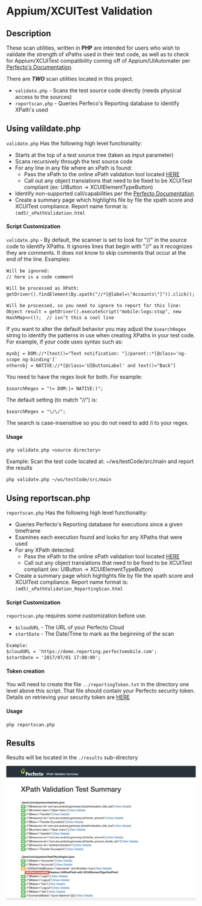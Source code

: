 # Appium/XCUITest Validation

## Description
These scan utilities, written in **PHP** are intended for users who wish to validate the strength of xPaths used in their test code, as well as to check for Appium/XCUITest compatibility coming off of Appium/UIAutomater per [Perfecto's Documentation](http://developers.perfectomobile.com/display/PD/XCUITest+Infrastructure).

There are ***TWO*** scan utilities located in this project.
* `validate.php` - Scans the test source code directly (needs physical access to the sources)
* `reportscan.php` - Queries Perfeco's Reporting database to identify XPath's used

## Using valildate.php
`validate.php` Has the following high level functionality:
- Starts at the top of a test source tree (taken as input parameter)
- Scans recursively through the test source code
- For any line in any file where an xPath is found:
	- Pass the xPath to the online xPath validation tool located [HERE](https://xpathvalidator.herokuapp.com/)
	- Call out any object translations that need to be fixed to be XCUITest compliant (ex: UIButton -> XCUIElementTypeButton)
- Identify non-supported call/capabilities per the [Perfecto Documentation](http://developers.perfectomobile.com/display/PD/XCUITest+Infrastructure)
- Create a summary page which highlights file by file the xpath score and XCUITest compliance. Report name format is: `(md5)_xPathValidation.html`

#### Script Customization
`validate.php` -  By default, the scanner is set to look for "//" in the source code to identify XPaths. It ignores lines that begin with "//" as it recognizes they are comments. It does not know to skip comments that occur at the end of the line. Examples:
```
Will be ignored:
// here is a code comment
```
```
Will be processed as XPath:
getDriver().findElement(By.xpath("//*[@label=\"Accounts\"]")).click();
```
```
Will be processed, so you need to ignore to report for this line:
Object result = getDriver().executeScript("mobile:logs:stop", new HashMap<>());  // isn’t this a cool line
```
If you want to alter the default behavior you may adjust the `$searchRegex` string to identify the 
patterns in use when creating XPaths in your test code. 
For example, if your code uses syntax such as:
 ```
 myobj = DOM://*[text()="Text notification: "]/parent::*[@class='ng-scope ng-binding']`
 otherobj = NATIVE://*[@class='UIButtonLabel' and text()="Back"]
 ```
 You need to have the regex look for both. For example:
 ```
 $searchRegex = "(= DOM:|= NATIVE:)";
 ```

 The default setting (to match "//") is:
 ```
 $searchRegex = "\/\/";
 ```
 The search is case-insensitive so you do not need to add /i to your regex. 

#### Usage
```
php validate.php <source directory>
```
Example:
Scan the test code located at: ~/ws/testCode/src/main and report the results
```
php validate.php ~/ws/testCode/src/main
```
## Using reportscan.php
`reportscan.php` Has the following high level functionality:
- Queries Perfecto's Reporting database for executions since a given timeframe
- Examines each execution found and looks for any XPaths that were used
- For any XPath detected: 
	- Pass the xPath to the online xPath validation tool located [HERE](https://xpathvalidator.herokuapp.com/)
	- Call out any object translations that need to be fixed to be XCUITest compliant (ex: UIButton -> XCUIElementTypeButton)
- Create a summary page which highlights file by file the xpath score and XCUITest compliance. Report name format is: `(md5)_xPathValidation_ReportingScan.html`
#### Script Customization
`reportscan.php` requires some customization before use.
* `$cloudURL` - The URL of your Perfecto Cloud
* `startDate` - The Date/Time to mark as the beginning of the scan
```
Example:
$cloudURL = 'https://demo.reporting.perfectomobile.com';
$startDate = '2017/07/01 17:00:00';
```
#### Token creation
You will need to create the file `../reportingToken.txt` in the directory one level above this script. That file should contain your Perfecto security token. Details on retrieving your security token are [HERE](http://developers.perfectomobile.com/display/PD/Security+Token)
#### Usage
```
php reportscan.php
```

## Results
Results will be located in the `./results` sub-directory

![Alt text](/images/screenshot.jpg?raw=true "Results screenshot")
